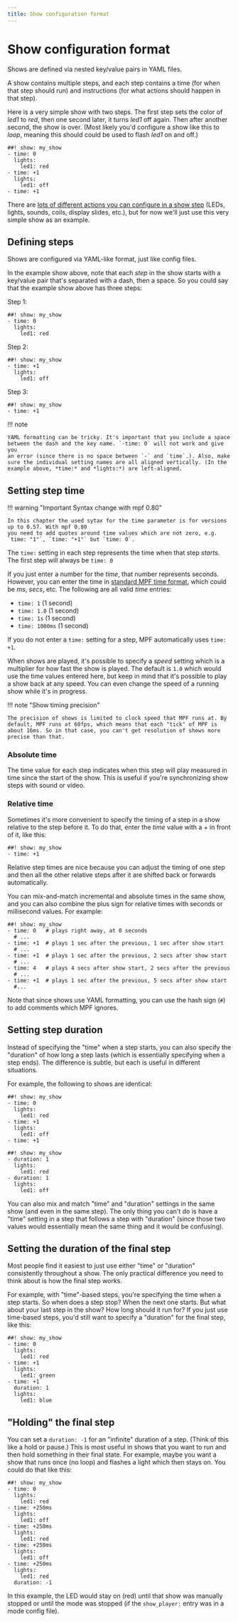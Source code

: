 ```yaml
---
title: Show configuration format
---
```


# Show configuration format


Shows are defined via nested key/value pairs in YAML files.

A show contains multiple steps, and each step contains a time (for when
that step should run) and instructions (for what actions should happen
in that step).

Here is a very simple show with two steps. The first step sets the color
of *led1* to *red*, then one second later, it turns *led1* off again.
Then after another second, the show is over. (Most likely you'd
configure a show like this to *loop*, meaning this should could be used
to flash *led1* on and off.)

``` mpf-config
##! show: my_show
- time: 0
  lights:
    led1: red
- time: +1
  lights:
    led1: off
- time: +1
```

There are
[lots of different actions you can configure in a show step](../config_players/index.md) (LEDs, lights, sounds, coils, display slides, etc.), but for
now we'll just use this very simple show as an example.

## Defining steps

Shows are configured via YAML-like format, just like config files.

In the example show above, note that each *step* in the show starts with
a key/value pair that's separated with a dash, then a space. So you
could say that the example show above has three steps:

Step 1:

``` mpf-config
##! show: my_show
- time: 0
  lights:
    led1: red
```

Step 2:

``` mpf-config
##! show: my_show
- time: +1
  lights:
    led1: off
```

Step 3:

``` mpf-config
##! show: my_show
- time: +1
```

!!! note

    YAML formatting can be tricky. It's important that you include a space
    between the dash and the key name. `-time: 0` will not work and give you
    an error (since there is no space between `-` and `time`.). Also, make
    sure the individual setting names are all aligned vertically. (In the
    example above, *time:* and *lights:*) are left-aligned.

## Setting step time

!!! warning "Important Syntax change with mpf 0.80"

    In this chapter the used sytax for the time parameter is for versions up to 0.57. With mpf 0.80
    you need to add quotes around time values which are not zero, e.g. `time: "1"`, `time: "+1"` but `time: 0`.

The `time:` setting in each step represents the time when that step
*starts*. The first step will always be `time: 0`

If you just enter a number for the *time*, that number represents
seconds. However, you can enter the time in
[standard MPF time format](../config/instructions/time_strings.md), which could be *ms*, *secs*, etc. The following are all
valid *time* entries:

* `time: 1` (1 second)
* `time: 1.0` (1 second)
* `time: 1s` (1 second)
* `time: 1000ms` (1 second)

If you do not enter a `time:` setting for a step, MPF automatically uses
`time: +1`.

When shows are played, it's possible to specify a *speed* setting which
is a multiplier for how fast the show is played. The default is `1.0`
which would use the time values entered here, but keep in mind that
it's possible to play a show back at any speed. You can even change the
speed of a running show while it's in progress.

!!! note "Show timing precision"

    The precision of shows is limited to clock speed that MPF runs at. By
    default, MPF runs at 60fps, which means that each "tick" of MPF is
    about 16ms. So in that case, you can't get resolution of shows more
    precise than that.

### Absolute time

The time value for each step indicates when this step will play measured
in time since the start of the show. This is useful if you're
synchronizing show steps with sound or video.

### Relative time

Sometimes it's more convenient to specify the timing of a step in a
show relative to the step before it. To do that, enter the *time* value
with a + in front of it, like this:

``` mpf-config
##! show: my_show
- time: +1
```

Relative step times are nice because you can adjust the timing of one
step and then all the other relative steps after it are shifted back or
forwards automatically.

You can mix-and-match incremental and absolute times in the same show,
and you can also combine the plus sign for relative times with seconds
or millisecond values. For example:

``` mpf-config
##! show: my_show
- time: 0   # plays right away, at 0 seconds
  # ...
- time: +1  # plays 1 sec after the previous, 1 sec after show start
  # ...
- time: +1  # plays 1 sec after the previous, 2 secs after show start
  # ...
- time: 4   # plays 4 secs after show start, 2 secs after the previous
  # ...
- time: +1  # plays 1 sec after the previous, 5 secs after show start
  #...
```

Note that since shows use YAML formatting, you can use the hash sign
(`#`) to add comments which MPF ignores.

## Setting step duration

Instead of specifying the "time" when a step starts, you can also
specify the "duration" of how long a step lasts (which is essentially
specifying when a step ends). The difference is subtle, but each is
useful in different situations.

For example, the following to shows are identical:

``` mpf-config
##! show: my_show
- time: 0
  lights:
    led1: red
- time: +1
  lights:
    led1: off
- time: +1
```

``` mpf-config
##! show: my_show
- duration: 1
  lights:
    led1: red
- duration: 1
  lights:
    led1: off
```

You can also mix and match "time" and "duration" settings in the
same show (and even in the same step). The only thing you can't do is
have a "time" setting in a step that follows a step with "duration"
(since those two values would essentially mean the same thing and it
would be confusing).

## Setting the duration of the final step

Most people find it easiest to just use either "time" or "duration"
consistently throughout a show. The only practical difference you need
to think about is how the final step works.

For example, with "time"-based steps, you're specifying the time when
a step starts. So when does a step stop? When the next one starts. But
what about your last step in the show? How long should it run for? If
you just use time-based steps, you'd still want to specify a
"duration" for the final step, like this:

``` mpf-config
##! show: my_show
- time: 0
  lights:
    led1: red
- time: +1
  lights:
    led1: green
- time: +1
  duration: 1
  lights:
    led1: blue
```

## "Holding" the final step

You can set a `duration: -1` for an "infinite" duration of a step.
(Think of this like a hold or pause.) This is most useful in shows that
you want to run and then hold something in their final state. For
example, maybe you want a show that runs once (no loop) and flashes a
light which then stays on. You could do that like this:

``` mpf-config
##! show: my_show
- time: 0
  lights:
    led1: red
- time: +250ms
  lights:
    led1: off
- time: +250ms
  lights:
    led1: red
- time: +250ms
  lights:
    led1: off
- time: +250ms
  lights:
    led1: red
  duration: -1
```

In this example, the LED would stay on (red) until that show was
manually stopped or until the mode was stopped (if the `show_player:`
entry was in a mode config file).
